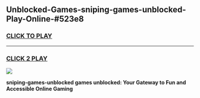 
## Unblocked-Games-sniping-games-unblocked-Play-Online-#523e8
<h3>
<a href="https://premium.freeplayer.one?title=sniping-games-unblocked&ref=27F">CLICK TO PLAY</a></h3>
<hr>

<h3>
<a href="https://premium.freeplayer.one?title=sniping-games-unblocked&ref=27F">CLICK 2 PLAY</a>
  
</h3>

<a href="https://premium.freeplayer.one?title=sniping-games-unblocked&ref=27F"><img src="https://clearcache.store/games.png"></a>


**sniping-games-unblocked games unblocked: Your Gateway to Fun and Accessible Online Gaming**
